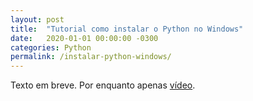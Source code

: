 ```yaml
---
layout: post
title:  "Tutorial como instalar o Python no Windows"
date:   2020-01-01 00:00:00 -0300
categories: Python
permalink: /instalar-python-windows/
---
```

Texto em breve. Por enquanto apenas [vídeo](https://www.youtube.com/watch?v=ZdTfjufkZ5c).

